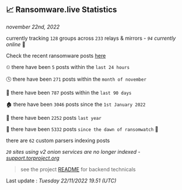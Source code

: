 
## 📈 Ransomware.live Statistics
_november 22nd, 2022_

currently tracking `128` groups across `233` relays & mirrors - _`94` currently online_ 📡

Check the recent ransomware posts [here](https://www.ransomware.live/#/recentposts)


⏲ there have been `5` posts within the `last 24 hours`

🕓 there have been `271` posts within the `month of november`

📅 there have been `787` posts within the `last 90 days`

🏚 there have been `3046` posts since the `1st January 2022`

🚀 there have been `2252` posts `last year`

🦕 there have been `5332` posts `since the dawn of ransomwatch` 🐣

there are `62` custom parsers indexing posts

_`20` sites using v2 onion services are no longer indexed - [support.torproject.org](https://support.torproject.org/onionservices/v2-deprecation/)_

> see the project [README](https://github.com/jmousqueton/ransomwatch#readme) for backend technicals



Last update : _Tuesday 22/11/2022 19.51 (UTC)_

